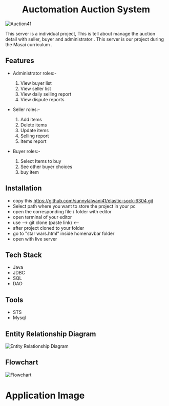 <div align=center>
  <h1> Auctomation Auction System </h1>
</div>

![Auction41](https://user-images.githubusercontent.com/103615858/208630237-990fb672-6d2e-4ff6-b998-b6989cf16739.gif)


This server is a individual project, This is tell about manage the auction detail with seller, buyer and administrator . This server is our project during the Masai curriculum  .


## Features

- Administrator roles:-
  1. View buyer list
  2. View seller list
  3. View daily selling report
  4. View dispute reports
  
 - Seller roles:-
   1. Add items
   2. Delete items
   3. Update items
   4. Selling report
   5. Items report
  
- Buyer roles:-
  1. Select Items to buy
  2. See other buyer choices
  3. buy item  


## Installation

- copy this https://github.com/sunnylalwani41/elastic-sock-6304.git
- Select path where you want to store the project in your pc
- open the corresponding file / folder with editor
- open terminal of your editor
- use  --> git clone (paste link) <-- 
- after project cloned to your folder
- go to "star wars.html" inside homenavbar folder
- open with live server
    
## Tech Stack

* Java
* JDBC
* SQL
* DAO

## Tools

* STS
* Mysql



## Entity Relationship Diagram
![Entity Relationship Diagram](https://user-images.githubusercontent.com/103615858/208626599-b36e7c82-5ed3-4414-b3c7-8adc6eaad3d0.jpg)

## Flowchart
![Flowchart](https://user-images.githubusercontent.com/103615858/208626781-1f58135c-2163-4bef-a0ae-66c16f59f6fc.jpeg)



# Application Image



